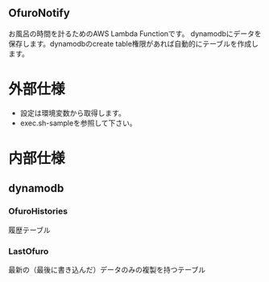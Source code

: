 ## OfuroNotify

お風呂の時間を計るためのAWS Lambda Functionです。
dynamodbにデータを保存します。dynamodbのcreate table権限があれば自動的にテーブルを作成します。

# 外部仕様

* 設定は環境変数から取得します。
* exec.sh-sampleを参照して下さい。

# 内部仕様

## dynamodb

### OfuroHistories

履歴テーブル

### LastOfuro

最新の（最後に書き込んだ）データのみの複製を持つテーブル